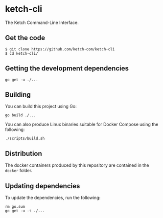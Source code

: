 # ketch-cli

The Ketch Command-Line Interface.

## Get the code

```shell
$ git clone https://github.com/ketch-com/ketch-cli
$ cd ketch-cli/
```

## Getting the development dependencies

```shell
go get -u ./...
```

## Building

You can build this project using Go:

```shell
go build ./...
```

You can also produce Linux binaries suitable for Docker Compose using the following:

```shell
./scripts/build.sh
```

## Distribution

The docker containers produced by this repository are contained in the `docker` folder.

## Updating dependencies

To update the dependencies, run the following:

```shell
rm go.sum
go get -u -t ./...
```

